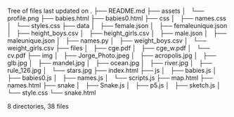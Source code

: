 Tree of files last updated on
.
├── README.md
├── assets
│   └── profile.png
├── babies.html
├── babies0.html
├── css
│   ├── names.css
│   └── styles.css
├── data
│   ├── female.json
│   ├── femaleunique.json
│   ├── height_boys.csv
│   ├── height_girls.csv
│   ├── male.json
│   ├── maleunique.json
│   ├── names.py
│   ├── weight_boys.csv
│   └── weight_girls.csv
├── files
│   ├── cge.pdf
│   ├── cge_w.pdf
│   └── cv.pdf
├── img
│   ├── Jorge_Photo.jpeg
│   ├── acropolis.jpg
│   ├── glb.jpg
│   ├── mandel.jpg
│   ├── ocean.jpg
│   ├── river.jpg
│   ├── rule_126.jpg
│   └── stars.jpg
├── index.html
├── js
│   ├── babies.js
│   ├── babies0.js
│   ├── names.js
│   └── scripts.js
├── map.html
├── names.html
├── snake
│   ├── Snake.js
│   ├── p5.js
│   ├── sketch.js
│   └── style.css
└── snake.html

8 directories, 38 files
